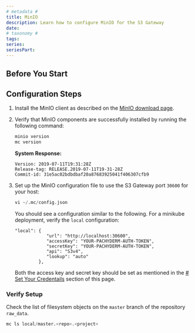 ```yaml
---
# metadata # 
title: MinIO 
description: Learn how to configure MinIO for the S3 Gateway
date: 
# taxonomy #
tags: 
series:
seriesPart:
--- 
```

## Before You Start

## Configuration Steps

1. Install the MinIO client as described on the [MinIO download page](https://min.io/download).
1. Verify that MinIO components are successfully installed by running
the following command:

   ```s
   minio version
   mc version
   ```
   **System Response:**
   ```
   Version: 2019-07-11T19:31:28Z
   Release-tag: RELEASE.2019-07-11T19-31-28Z
   Commit-id: 31e5ac02bdbdbaf20a87683925041f406307cfb9
   ```
1. Set up the MinIO configuration file to use the S3 Gateway port `30600` for your host:

   ```s
   vi ~/.mc/config.json
   ```
   You should see a configuration similar to the following.
   For a minikube deployment, verify the
   `local` configuration:
   ```
   "local": {
               "url": "http://localhost:30600",
               "accessKey": "YOUR-PACHYDERM-AUTH-TOKEN",
               "secretKey": "YOUR-PACHYDERM-AUTH-TOKEN",
               "api": "S3v4",
               "lookup": "auto"
            },
      ```

   Both the access key and secret key 
   should be set as mentioned in the [# Set Your Credentails](#set-your-credentials) section of this page. 

### Verify Setup 
Check the list of filesystem objects on the `master` branch of the repository `raw_data`.

```s
mc ls local/master.<repo>.<project>
```
